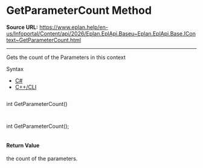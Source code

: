 # GetParameterCount Method

**Source URL:** https://www.eplan.help/en-us/Infoportal/Content/api/2026/Eplan.EplApi.Baseu~Eplan.EplApi.Base.IContext~GetParameterCount.html

---

Gets the count of the Parameters in this context

Syntax

- [C#](#i-syntax-CS)
- [C++/CLI](#i-syntax-CPP2005)

```
```
int GetParameterCount()
```
```

```
```
int GetParameterCount();
```
```

#### Return Value

the count of the parameters.
